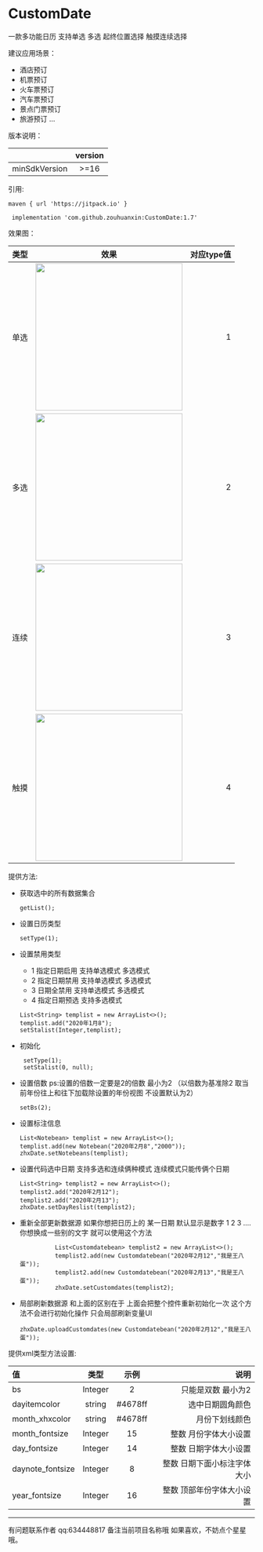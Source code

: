 # CustomDate
一款多功能日历 支持单选 多选 起终位置选择 触摸连续选择

建议应用场景：
- 酒店预订
- 机票预订
- 火车票预订
- 汽车票预订
- 景点门票预订
- 旅游预订
...

版本说明：

||version|
|:-|:-:|
|minSdkVersion|>=16|

引用:
```
maven { url 'https://jitpack.io' }
```

```
 implementation 'com.github.zouhuanxin:CustomDate:1.7'
```

效果图：

|类型|效果|对应type值|
|:-|:-:|-:|
|单选|<img src="http://zhx02.xiaoxingxing.online/2020/02/02/2c2a6c93407eccb2804300ad28c7eedf.jpg" height="300" />|1|
|多选|<img src="http://zhx02.xiaoxingxing.online/2020/02/02/459a1f394079a4d9807380604ce3d35d.jpg" height="300" />|2|
|连续|<img src="http://zhx02.xiaoxingxing.online/2020/02/02/9985cfd3407b4222803d59fd5f9b2fb9.jpg" height="300" />|3|
|触摸|<img src="http://zhx02.xiaoxingxing.online/2020/02/02/f539b8da40fd901a8015322bd4763135.jpg" height="300" />|4|

提供方法:

- 获取选中的所有数据集合
  ```
  getList();
  ```
- 设置日历类型
  ```
  setType(1);
  ```
- 设置禁用类型

  - 1 指定日期启用 支持单选模式 多选模式
  - 2 指定日期禁用 支持单选模式 多选模式
  - 3 日期全禁用 支持单选模式 多选模式
  - 4 指定日期预选 支持多选模式
  ```
  List<String> templist = new ArrayList<>();
  templist.add("2020年1月8");
  setStalist(Integer,templist);
  ```
- 初始化
  ```
   setType(1);
   setStalist(0, null);
  ```
- 设置倍数
  ps:设置的倍数一定要是2的倍数 最小为2 （以倍数为基准除2 取当前年份往上和往下加载除设置的年份视图 不设置默认为2）
  ```
  setBs(2);
  ```
- 设置标注信息
  ```
  List<Notebean> templist = new ArrayList<>();
  templist.add(new Notebean("2020年2月8","2000"));
  zhxDate.setNotebeans(templist);
  ```
- 设置代码选中日期 支持多选和连续俩种模式  连续模式只能传俩个日期
  ```
  List<String> templist2 = new ArrayList<>();
  templist2.add("2020年2月12");
  templist2.add("2020年2月13");
  zhxDate.setDayReslist(templist2);
  ```
- 重新全部更新数据源
  如果你想把日历上的 某一日期 默认显示是数字 1 2 3 .... 你想换成一些别的文字 就可以使用这个方法
  ```
            List<Customdatebean> templist2 = new ArrayList<>();
            templist2.add(new Customdatebean("2020年2月12","我是王八蛋"));
            templist2.add(new Customdatebean("2020年2月13","我是王八蛋"));
            zhxDate.setCustomdates(templist2);
  ```
- 局部刷新数据源
  和上面的区别在于 上面会把整个控件重新初始化一次 这个方法不会进行初始化操作 只会局部刷新变量UI
  ```
  zhxDate.uploadCustomdates(new Customdatebean("2020年2月12","我是王八蛋"));
  ```

提供xml类型方法设置:

|值|类型|示例|说明|
|:-|:-:|:-:|-:|
|bs|Integer|2|只能是双数 最小为2|
|dayitemcolor|string|#4678ff|选中日期圆角颜色|
|month_xhxcolor|string|#4678ff|月份下划线颜色|
|month_fontsize|Integer|15|整数 月份字体大小设置|
|day_fontsize|Integer|14|整数 日期字体大小设置|
|daynote_fontsize|Integer|8|整数 日期下面小标注字体大小|
|year_fontsize|Integer|16|整数 顶部年份字体大小设置|

---
有问题联系作者 qq:634448817 备注当前项目名称哦
如果喜欢，不妨点个星星哦。


